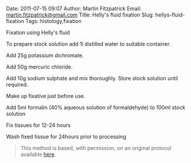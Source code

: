 Date: 2011-07-15 09:07
Author: Martin Fitzpatrick
Email: martin.fitzpatrick@gmail.com
Title: Helly&#39;s fluid fixation
Slug: hellys-fluid-fixation
Tags: histology,fixation

Fixation using Helly's fluid









To prepare stock solution add 1l distilled water to suitable container.



Add 25g potassium dichromate.



Add 50g mercuric chloride.



Add 10g sodium sulphate and mix thoroughly. Store stock solution until required.



Make up fixative just before use. 

Add 5ml formalin (40% aqueous solution of formaldehyde) to 100ml stock solution



Fix tissues for 12-24 hours



Wash fixed tissue for 24hours prior to processing







>This method is based, with permission, on an original protocol available [here](http://www.bristol.ac.uk/vetpath/cpl/histfix.htm).

